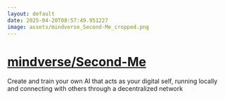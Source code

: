 ```yaml
---
layout: default
date: 2025-04-20T08:57:49.951227
image: assets/mindverse_Second-Me_cropped.png
---
```


# [mindverse/Second-Me](https://github.com/mindverse/Second-Me)

Create and train your own AI that acts as your digital self, running locally and connecting with others through a decentralized network

